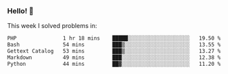 ### Hello! 👋

This week I solved problems in:

<!--START_SECTION:waka-->

```txt
PHP               1 hr 18 mins    █████░░░░░░░░░░░░░░░░░░░░   19.50 %
Bash              54 mins         ███▒░░░░░░░░░░░░░░░░░░░░░   13.55 %
Gettext Catalog   53 mins         ███▒░░░░░░░░░░░░░░░░░░░░░   13.27 %
Markdown          49 mins         ███░░░░░░░░░░░░░░░░░░░░░░   12.38 %
Python            44 mins         ██▓░░░░░░░░░░░░░░░░░░░░░░   11.20 %
```

<!--END_SECTION:waka-->
